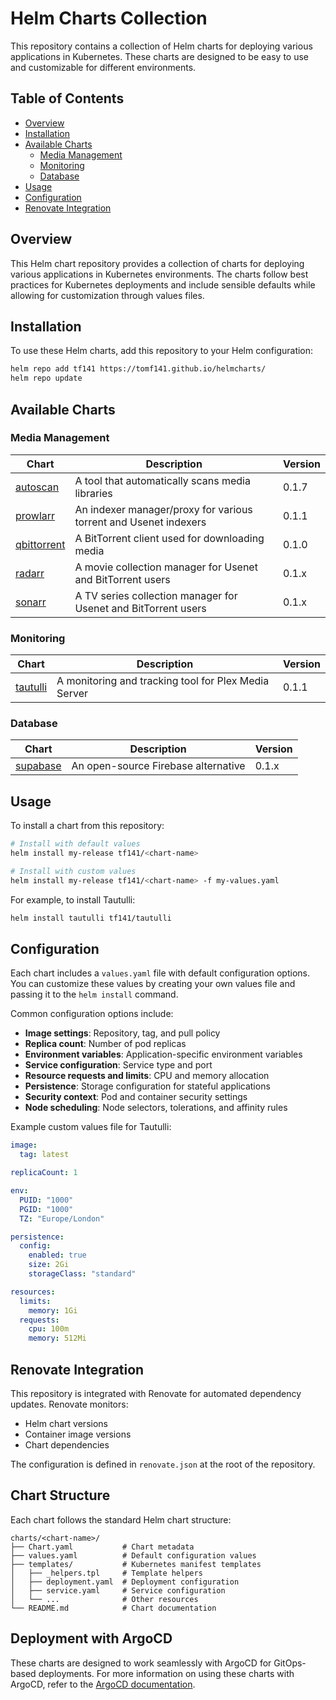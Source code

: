 # Helm Charts Collection

This repository contains a collection of Helm charts for deploying various applications in Kubernetes. These charts are designed to be easy to use and customizable for different environments.

## Table of Contents

- [Overview](#overview)
- [Installation](#installation)
- [Available Charts](#available-charts)
  - [Media Management](#media-management)
  - [Monitoring](#monitoring)
  - [Database](#database)
- [Usage](#usage)
- [Configuration](#configuration)
- [Renovate Integration](#renovate-integration)

## Overview

This Helm chart repository provides a collection of charts for deploying various applications in Kubernetes environments. The charts follow best practices for Kubernetes deployments and include sensible defaults while allowing for customization through values files.

## Installation

To use these Helm charts, add this repository to your Helm configuration:

```bash
helm repo add tf141 https://tomf141.github.io/helmcharts/
helm repo update
```

## Available Charts

### Media Management

| Chart | Description | Version |
|-------|-------------|---------|
| [autoscan](./charts/autoscan/) | A tool that automatically scans media libraries | 0.1.7 |
| [prowlarr](./charts/prowlarr/) | An indexer manager/proxy for various torrent and Usenet indexers | 0.1.1 |
| [qbittorrent](./charts/qbittorrent/) | A BitTorrent client used for downloading media | 0.1.0 |
| [radarr](./charts/radarr/) | A movie collection manager for Usenet and BitTorrent users | 0.1.x |
| [sonarr](./charts/sonarr/) | A TV series collection manager for Usenet and BitTorrent users | 0.1.x |

### Monitoring

| Chart | Description | Version |
|-------|-------------|---------|
| [tautulli](./charts/tautulli/) | A monitoring and tracking tool for Plex Media Server | 0.1.1 |

### Database

| Chart | Description | Version |
|-------|-------------|---------|
| [supabase](./charts/supabase/) | An open-source Firebase alternative | 0.1.x |

## Usage

To install a chart from this repository:

```bash
# Install with default values
helm install my-release tf141/<chart-name>

# Install with custom values
helm install my-release tf141/<chart-name> -f my-values.yaml
```

For example, to install Tautulli:

```bash
helm install tautulli tf141/tautulli
```

## Configuration

Each chart includes a `values.yaml` file with default configuration options. You can customize these values by creating your own values file and passing it to the `helm install` command.

Common configuration options include:

- **Image settings**: Repository, tag, and pull policy
- **Replica count**: Number of pod replicas
- **Environment variables**: Application-specific environment variables
- **Service configuration**: Service type and port
- **Resource requests and limits**: CPU and memory allocation
- **Persistence**: Storage configuration for stateful applications
- **Security context**: Pod and container security settings
- **Node scheduling**: Node selectors, tolerations, and affinity rules

Example custom values file for Tautulli:

```yaml
image:
  tag: latest

replicaCount: 1

env:
  PUID: "1000"
  PGID: "1000"
  TZ: "Europe/London"

persistence:
  config:
    enabled: true
    size: 2Gi
    storageClass: "standard"

resources:
  limits:
    memory: 1Gi
  requests:
    cpu: 100m
    memory: 512Mi
```

## Renovate Integration

This repository is integrated with Renovate for automated dependency updates. Renovate monitors:

- Helm chart versions
- Container image versions
- Chart dependencies

The configuration is defined in `renovate.json` at the root of the repository.

## Chart Structure

Each chart follows the standard Helm chart structure:

```
charts/<chart-name>/
├── Chart.yaml           # Chart metadata
├── values.yaml          # Default configuration values
├── templates/           # Kubernetes manifest templates
│   ├── _helpers.tpl     # Template helpers
│   ├── deployment.yaml  # Deployment configuration
│   ├── service.yaml     # Service configuration
│   └── ...              # Other resources
└── README.md            # Chart documentation
```

## Deployment with ArgoCD

These charts are designed to work seamlessly with ArgoCD for GitOps-based deployments. For more information on using these charts with ArgoCD, refer to the [ArgoCD documentation](../argocd/README.md).
